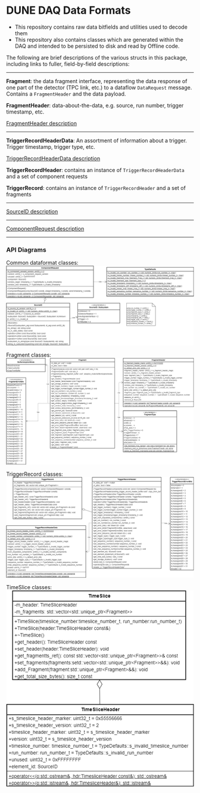 # DUNE DAQ Data Formats

- This repository contains raw data bitfields and utilities used to decode them
- This repository also contains classes which are generated within the DAQ and intended to be persisted to disk and read by Offline code.

The following are brief descriptions of the various structs in this package, including links to fuller, field-by-field descriptions:

----------

**Fragment**: the data fragment interface, representing the data response of one part of the detector (TPC link, etc.) to a dataflow `DataRequest` message. Contains a `FragmentHeader` and the data payload.

**FragmentHeader**: data-about-the-data, e.g. source, run number, trigger timestamp, etc.

[FragmentHeader description](FragmentHeaderV4.md)

---------------

**TriggerRecordHeaderData**: An assortment of information about a trigger. Trigger timestamp, trigger type, etc.

[TriggerRecordHeaderData description](TriggerRecordHeaderDataV3.md)

**TriggerRecordHeader**: contains an instance of `TriggerRecordHeaderData` and a set of component requests

**TriggerRecord**: contains an instance of `TriggerRecordHeader` and a set of fragments

---------------

[SourceID description](SourceIDV2.md)

---------------

[ComponentRequest description](ComponentRequestV2.md)

--------------


### API Diagrams

Common dataformat classes:
![Class Diagrams](https://github.com/DUNE-DAQ/daqdataformats/raw/develop/docs/daqdataformats-common.png)

Fragment classes:
![Class Diagrams](https://github.com/DUNE-DAQ/daqdataformats/raw/develop/docs/daqdataformats-fragment.png)

TriggerRecord classes:
![Class Diagrams](https://github.com/DUNE-DAQ/daqdataformats/raw/develop/docs/daqdataformats-record.png)

TimeSlice classes:
![Class Diagrams](https://github.com/DUNE-DAQ/daqdataformats/raw/develop/docs/daqdataformats-slice.png)